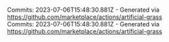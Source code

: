 Commits: 2023-07-06T15:48:30.881Z - Generated via https://github.com/marketplace/actions/artificial-grass
<br>
Commits: 2023-07-06T15:48:30.881Z - Generated via https://github.com/marketplace/actions/artificial-grass
<br>
